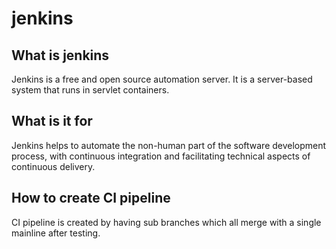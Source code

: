# jenkins

## What is jenkins
Jenkins is a free and open source automation server. It is a server-based system that runs in servlet containers.

## What is it for
Jenkins helps to automate the non-human part of the software development process, with continuous integration and facilitating technical aspects of continuous delivery.

## How to create CI pipeline
CI pipeline is created by having sub branches which all merge with a single mainline after testing.
